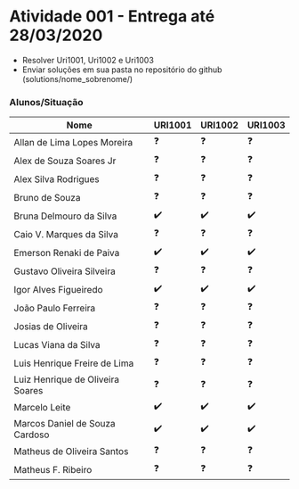 # Atividade 001 - Entrega até 28/03/2020

- Resolver Uri1001, Uri1002 e Uri1003
- Enviar soluções em sua pasta no repositório do github (solutions/nome_sobrenome/)

### Alunos/Situação

| Nome  | URI1001 | URI1002  | URI1003 |
| ------------- | ------------- | ------------- | ------------- |
| Allan de Lima Lopes Moreira | :question: | :question: | :question: |
| Alex de Souza Soares Jr | :question: | :question: | :question: |
| Alex Silva Rodrigues | :question: | :question: | :question: |
| Bruno de Souza | :question: | :question: | :question: |
| Bruna Delmouro da Silva | :heavy_check_mark: | :heavy_check_mark: | :heavy_check_mark: |
| Caio V. Marques da Silva | :question: | :question: | :question: |
| Emerson Renaki de Paiva | :heavy_check_mark: | :heavy_check_mark: | :heavy_check_mark: |
| Gustavo Oliveira Silveira | :question: | :question: | :question: |
| Igor Alves Figueiredo | :heavy_check_mark: | :heavy_check_mark: | :heavy_check_mark: |
| João Paulo Ferreira | :question: | :question: | :question: |
| Josias de Oliveira | :question: | :question: | :question: |
| Lucas Viana da Silva | :question: | :question: | :question: |
| Luis Henrique Freire de Lima | :question: | :question: | :question: |
| Luiz Henrique de Oliveira Soares | :question: | :question: | :question: |
| Marcelo Leite | :heavy_check_mark: | :heavy_check_mark: | :heavy_check_mark: |
| Marcos Daniel de Souza Cardoso | :heavy_check_mark: | :heavy_check_mark: | :heavy_check_mark: |
| Matheus de Oliveira Santos | :question: | :question: | :question: |
| Matheus F. Ribeiro | :question: | :question: | :question: |
